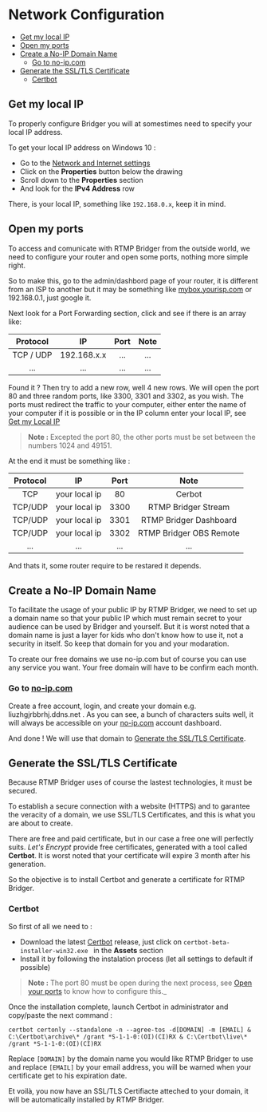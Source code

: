 <h1>Network Configuration</h1>

-   [Get my local IP](#get-my-local-ip)
-   [Open my ports](#open-my-ports)
-   [Create a No-IP Domain Name](#create-a-no-ip-domain-name)
    -   [Go to no-ip.com](#go-to-no-ipcom)
-   [Generate the SSL/TLS Certificate](#generate-the-ssltls-certificate)
    -   [Certbot](#certbot)

## Get my local IP

To properly configure Bridger you will at somestimes need to specify your local IP address.

To get your local IP address on Windows 10 :

-   Go to the [Network and Internet settings](ms-settings:network-status)
-   Click on the **Properties** button below the drawing
-   Scroll down to the **Properties** section
-   And look for the **IPv4 Address** row

There, is your local IP, something like `192.168.0.x`, keep it in mind.

## Open my ports

To access and comunicate with RTMP Bridger from the outside world, we need to configure your router and open some ports, nothing more simple right.

So to make this, go to the admin/dashbord page of your router, it is different from an ISP to another but it may be something like [mybox.yourisp.com]() or 192.168.0.1, just google it.

Next look for a Port Forwarding section, click and see if there is an array like:

| Protocol  |     IP      | Port | Note |
| :-------: | :---------: | :--: | :--: |
| TCP / UDP | 192.168.x.x | ...  | ...  |
|    ...    |     ...     | ...  | ...  |

Found it ? Then try to add a new row, well 4 new rows. We will open the port 80 and three random ports, like 3300, 3301 and 3302, as you wish. The ports must redirect the traffic to your computer, either enter the name of your computer if it is possible or in the IP column enter your local IP, see [Get my Local IP](#get-my-local-ip)

> **Note :** Excepted the port 80, the other ports must be set between the numbers 1024 and 49151.

At the end it must be something like :

| Protocol |      IP       | Port |          Note           |
| :------: | :-----------: | :--: | :---------------------: |
|   TCP    | your local ip |  80  |         Cerbot          |
| TCP/UDP  | your local ip | 3300 |   RTMP Bridger Stream   |
| TCP/UDP  | your local ip | 3301 | RTMP Bridger Dashboard  |
| TCP/UDP  | your local ip | 3302 | RTMP Bridger OBS Remote |
|   ...    |      ...      | ...  |           ...           |

And thats it, some router require to be restared it depends.

## Create a No-IP Domain Name

To facilitate the usage of your public IP by RTMP Bridger, we need to set up a domain name so that your public IP which must remain secret to your audience can be used by Bridger and yourself. But it is worst noted that a domain name is just a layer for kids who don't know how to use it, not a security in itself. So keep that domain for you and your modaration.

To create our free domains we use no-ip.com but of course you can use any service you want. Your free domain will have to be confirm each month.

### Go to [no-ip.com](https://noip.com)

Create a free account, login, and create your domain e.g. liuzhgjrbbrhj.ddns.net . As you can see, a bunch of characters suits well, it will always be accessible on your [no-ip.com](https://noip.com) account dashboard.

And done ! We will use that domain to [Generate the SSL/TLS Certificate](#generate-the-ssltls-certificate).

## Generate the SSL/TLS Certificate

Because RTMP Bridger uses of course the lastest technologies, it must be secured.

To establish a secure connection with a website (HTTPS) and to garantee the veracity of a domain, we use SSL/TLS Certificates, and this is what you are about to create.

There are free and paid certificate, but in our case a free one will perfectly suits. _Let's Encrypt_ provide free certificates, generated with a tool called **Certbot**. It is worst noted that your certificate will expire 3 month after his generation.

So the objective is to install Certbot and generate a certificate for RTMP Bridger.

### Certbot

So first of all we need to :

-   Download the latest [Certbot](https://github.com/certbot/certbot/releases) release, just click on `certbot-beta-installer-win32.exe ` in the **Assets** section
-   Install it by following the instalation process (let all settings to default if possible)

> **Note :** The port 80 must be open during the next process, see [Open your ports](#open-your-ports) to know how to configure this.\_

Once the installation complete, launch Certbot in administrator and copy/paste the next command :

```shell
certbot certonly --standalone -n --agree-tos -d[DOMAIN] -m [EMAIL] & C:\Certbot\archive\* /grant *S-1-1-0:(OI)(CI)RX & C:\Certbot\live\* /grant *S-1-1-0:(OI)(CI)RX
```

Replace `[DOMAIN]` by the domain name you would like RTMP Bridger to use and replace `[EMAIL]` by your email address, you will be warned when your certificate get to his expiration date.

Et voilà, you now have an SSL/TLS Certifiacte atteched to your domain, it will be automatically installed by RTMP Bridger.

